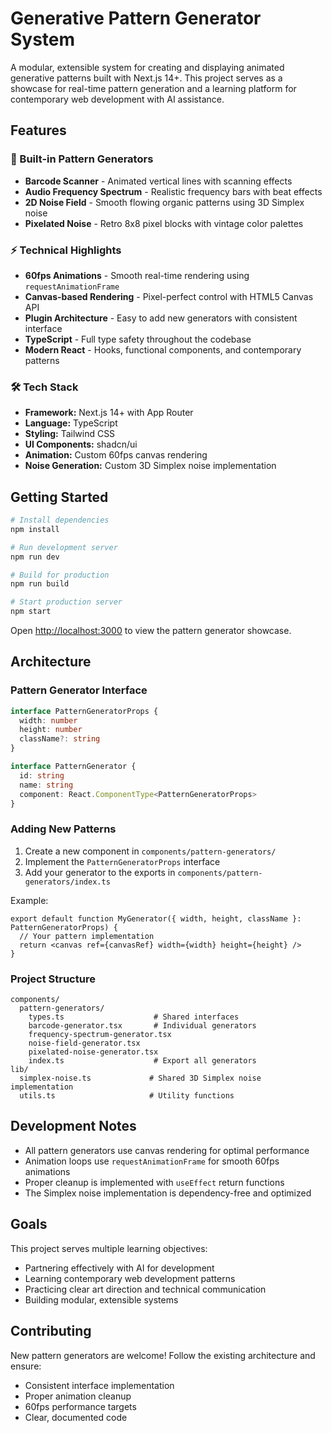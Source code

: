 # Generative Pattern Generator System

A modular, extensible system for creating and displaying animated generative patterns built with Next.js 14+. This project serves as a showcase for real-time pattern generation and a learning platform for contemporary web development with AI assistance.

## Features

### 🎨 Built-in Pattern Generators
- **Barcode Scanner** - Animated vertical lines with scanning effects
- **Audio Frequency Spectrum** - Realistic frequency bars with beat effects
- **2D Noise Field** - Smooth flowing organic patterns using 3D Simplex noise
- **Pixelated Noise** - Retro 8x8 pixel blocks with vintage color palettes

### ⚡ Technical Highlights
- **60fps Animations** - Smooth real-time rendering using `requestAnimationFrame`
- **Canvas-based Rendering** - Pixel-perfect control with HTML5 Canvas API
- **Plugin Architecture** - Easy to add new generators with consistent interface
- **TypeScript** - Full type safety throughout the codebase
- **Modern React** - Hooks, functional components, and contemporary patterns

### 🛠 Tech Stack
- **Framework:** Next.js 14+ with App Router
- **Language:** TypeScript
- **Styling:** Tailwind CSS
- **UI Components:** shadcn/ui
- **Animation:** Custom 60fps canvas rendering
- **Noise Generation:** Custom 3D Simplex noise implementation

## Getting Started

```bash
# Install dependencies
npm install

# Run development server
npm run dev

# Build for production
npm run build

# Start production server
npm start
```

Open [http://localhost:3000](http://localhost:3000) to view the pattern generator showcase.

## Architecture

### Pattern Generator Interface
```typescript
interface PatternGeneratorProps {
  width: number
  height: number
  className?: string
}

interface PatternGenerator {
  id: string
  name: string
  component: React.ComponentType<PatternGeneratorProps>
}
```

### Adding New Patterns

1. Create a new component in `components/pattern-generators/`
2. Implement the `PatternGeneratorProps` interface
3. Add your generator to the exports in `components/pattern-generators/index.ts`

Example:
```tsx
export default function MyGenerator({ width, height, className }: PatternGeneratorProps) {
  // Your pattern implementation
  return <canvas ref={canvasRef} width={width} height={height} />
}
```

### Project Structure

```
components/
  pattern-generators/
    types.ts                    # Shared interfaces
    barcode-generator.tsx       # Individual generators
    frequency-spectrum-generator.tsx
    noise-field-generator.tsx
    pixelated-noise-generator.tsx
    index.ts                    # Export all generators
lib/
  simplex-noise.ts             # Shared 3D Simplex noise implementation
  utils.ts                     # Utility functions
```

## Development Notes

- All pattern generators use canvas rendering for optimal performance
- Animation loops use `requestAnimationFrame` for smooth 60fps animations
- Proper cleanup is implemented with `useEffect` return functions
- The Simplex noise implementation is dependency-free and optimized

## Goals

This project serves multiple learning objectives:
- Partnering effectively with AI for development
- Learning contemporary web development patterns
- Practicing clear art direction and technical communication
- Building modular, extensible systems

## Contributing

New pattern generators are welcome! Follow the existing architecture and ensure:
- Consistent interface implementation
- Proper animation cleanup
- 60fps performance targets
- Clear, documented code
